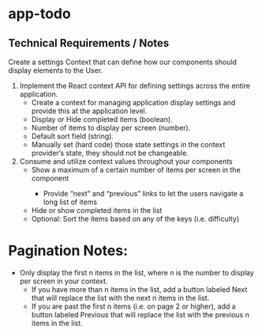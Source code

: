 # app-todo  

## Technical Requirements / Notes  
Create a settings Context that can define how our components should display elements to the User.  

1. Implement the React context API for defining settings across the entire application.
   - Create a context for managing application display settings and provide this at the application level.
   - Display or Hide completed items (boolean).
   - Number of items to display per screen (number).
   - Default sort field (string).
   - Manually set (hard code) those state settings in the context provider’s state, they should not be changeable.  
2. Consume and utilize context values throughout your components
   - Show a maximum of a certain number of items per screen in the <List /> component
     - Provide “next” and “previous” links to let the users navigate a long list of items
   - Hide or show completed items in the list
   - Optional: Sort the items based on any of the keys (i.e. difficulty)  

# Pagination Notes:

  - Only display the first n items in the list, where n is the number to display per screen in your context.
    - If you have more than n items in the list, add a button labeled Next that will replace the list with the next n items in the list.
    - If you are past the first n items (i.e. on page 2 or higher), add a button labeled Previous that will replace the list with the previous n items in the list.